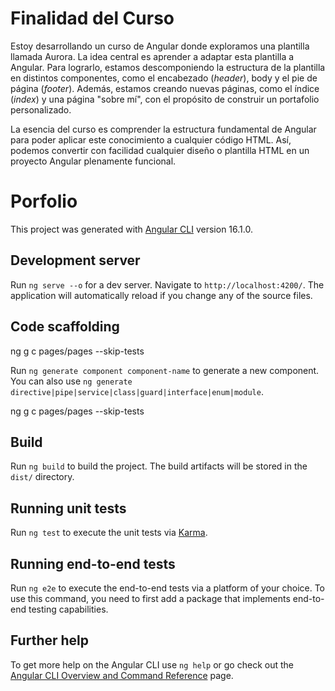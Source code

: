 # Finalidad del Curso

Estoy desarrollando un curso de Angular donde exploramos una plantilla llamada Aurora. La idea central es aprender a adaptar esta plantilla a Angular. Para lograrlo, estamos descomponiendo la estructura de la plantilla en distintos componentes, como el encabezado (*header*), body y el pie de página (*footer*). Además, estamos creando nuevas páginas, como el índice (*index*) y una página "sobre mí", con el propósito de construir un portafolio personalizado.

La esencia del curso es comprender la estructura fundamental de Angular para poder aplicar este conocimiento a cualquier código HTML. Así, podemos convertir con facilidad cualquier diseño o plantilla HTML en un proyecto Angular plenamente funcional.


# Porfolio

This project was generated with [Angular CLI](https://github.com/angular/angular-cli) version 16.1.0.

## Development server

Run `ng serve --o` for a dev server. Navigate to `http://localhost:4200/`. The application will automatically reload if you change any of the source files.

## Code scaffolding

ng g c pages/pages --skip-tests

Run `ng generate component component-name` to generate a new component. You can also use `ng generate directive|pipe|service|class|guard|interface|enum|module`.

ng g c pages/pages --skip-tests

## Build

Run `ng build` to build the project. The build artifacts will be stored in the `dist/` directory.

## Running unit tests

Run `ng test` to execute the unit tests via [Karma](https://karma-runner.github.io).

## Running end-to-end tests

Run `ng e2e` to execute the end-to-end tests via a platform of your choice. To use this command, you need to first add a package that implements end-to-end testing capabilities.

## Further help

To get more help on the Angular CLI use `ng help` or go check out the [Angular CLI Overview and Command Reference](https://angular.io/cli) page.
